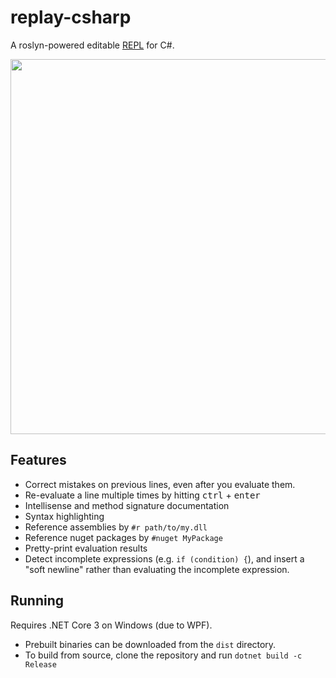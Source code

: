 # replay-csharp

A roslyn-powered editable [REPL](https://en.wikipedia.org/wiki/Read%E2%80%93eval%E2%80%93print_loop) for C#.

<p align="center">
<img src="https://github.com/waf/replay-csharp/raw/master/doc/replay.gif" style="max-width:100%;" width="600px" align="middle">
</p>

## Features

- Correct mistakes on previous lines, even after you evaluate them.
- Re-evaluate a line multiple times by hitting <kbd>ctrl</kbd> + <kbd>enter</kbd>
- Intellisense and method signature documentation
- Syntax highlighting
- Reference assemblies by `#r path/to/my.dll`
- Reference nuget packages by `#nuget MyPackage`
- Pretty-print evaluation results
- Detect incomplete expressions (e.g. `if (condition) {`), and insert a "soft newline" rather than evaluating the incomplete expression.

## Running

Requires .NET Core 3 on Windows (due to WPF).

- Prebuilt binaries can be downloaded from the `dist` directory.
- To build from source, clone the repository and run `dotnet build -c Release`
